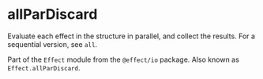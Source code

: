 # allParDiscard

Evaluate each effect in the structure in parallel, and collect the results.
For a sequential version, see `all`.

Part of the `Effect` module from the `@effect/io` package. Also known as `Effect.allParDiscard`.
